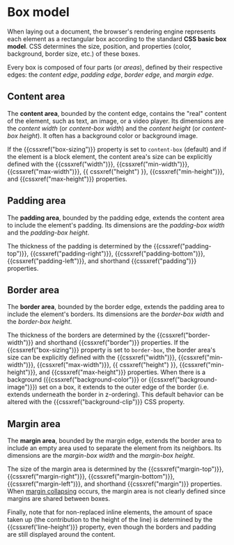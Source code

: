 # Box model

When laying out a document, the browser's rendering engine represents each element as a rectangular box according to the standard **CSS basic box model**. CSS determines the size, position, and properties (color, background, border size, etc.) of these boxes.

Every box is composed of four parts (or _areas_), defined by their respective edges: the _content edge_, _padding edge_, _border edge_, and _margin edge_.

## Content area

The **content area**, bounded by the content edge, contains the "real" content of the element, such as text, an image, or a video player. Its dimensions are the _content width_ (or _content-box width_) and the _content height_ (or _content-box height_). It often has a background color or background image.

If the {{cssxref("box-sizing")}} property is set to `content-box` (default) and if the element is a block element, the content area's size can be explicitly defined with the {{cssxref("width")}}, {{cssxref("min-width")}}, {{cssxref("max-width")}}, {{ cssxref("height") }}, {{cssxref("min-height")}}, and {{cssxref("max-height")}} properties.

## Padding area

The **padding area**, bounded by the padding edge, extends the content area to include the element's padding. Its dimensions are the _padding-box width_ and the _padding-box height_.

The thickness of the padding is determined by the {{cssxref("padding-top")}}, {{cssxref("padding-right")}}, {{cssxref("padding-bottom")}}, {{cssxref("padding-left")}}, and shorthand {{cssxref("padding")}} properties.

## Border area

The **border area**, bounded by the border edge, extends the padding area to include the element's borders. Its dimensions are the _border-box width_ and the _border-box height_.

The thickness of the borders are determined by the {{cssxref("border-width")}} and shorthand {{cssxref("border")}} properties. If the {{cssxref("box-sizing")}} property is set to `border-box`, the border area's size can be explicitly defined with the {{cssxref("width")}}, {{cssxref("min-width")}}, {{cssxref("max-width")}}, {{ cssxref("height") }}, {{cssxref("min-height")}}, and {{cssxref("max-height")}} properties. When there is a background ({{cssxref("background-color")}} or {{cssxref("background-image")}}) set on a box, it extends to the outer edge of the border (i.e. extends underneath the border in z-ordering). This default behavior can be altered with the {{cssxref("background-clip")}} CSS property.

## Margin area

The **margin area**, bounded by the margin edge, extends the border area to include an empty area used to separate the element from its neighbors. Its dimensions are the _margin-box width_ and the _margin-box height_.

The size of the margin area is determined by the {{cssxref("margin-top")}}, {{cssxref("margin-right")}}, {{cssxref("margin-bottom")}}, {{cssxref("margin-left")}}, and shorthand {{cssxref("margin")}} properties. When [margin collapsing](/en-US/docs/Web/CSS/CSS_Box_Model/Mastering_margin_collapsing) occurs, the margin area is not clearly defined since margins are shared between boxes.

Finally, note that for non-replaced inline elements, the amount of space taken up (the contribution to the height of the line) is determined by the {{cssxref('line-height')}} property, even though the borders and padding are still displayed around the content.
